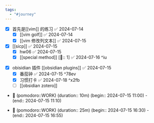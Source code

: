 ```yaml
---
tags:
  - "#journey"
---
```

- [x] 首先是[[vim]] 的练习 ✅ 2024-07-14
	- [x] [[vim golf]] ✅ 2024-07-14
	- [x] [[vim 修改列文本]] ✅ 2024-07-15

- [x] [[sicp]] ✅ 2024-07-15
	- [x] hw06 ✅ 2024-07-15
	- [x] [[special method]] [🍅:: 1] ✅ 2024-07-16 ^iu
<!--ID: 1721204088714-->

- [x] obisidian 插件 [[obsidian plugins]] ✅ 2024-07-15
	- [x] 番茄钟 ✅ 2024-07-15 ^78ev
	- [x] 习惯打卡 ✅ 2024-07-18 ^x2fb
	- [ ] [[obsidian zotero]]

- 🍅 (pomodoro::WORK) (duration:: 10m) (begin:: 2024-07-15 11:00) - (end:: 2024-07-15 11:10)
<!--ID: 1721204088716-->

- 🍅 (pomodoro::WORK) (duration:: 25m) (begin:: 2024-07-15 16:30) - (end:: 2024-07-15 16:55)
<!--ID: 1721204088718-->
